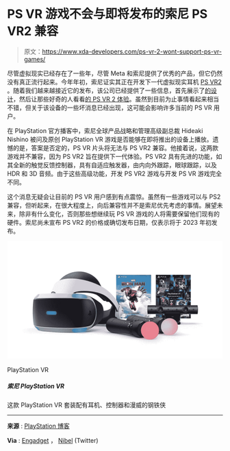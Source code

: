 # PS VR 游戏不会与即将发布的索尼 PS VR2 兼容

> 原文：<https://www.xda-developers.com/ps-vr-2-wont-support-ps-vr-games/>

尽管虚拟现实已经存在了一些年，尽管 Meta 和索尼提供了优秀的产品，但它仍然没有真正流行起来。今年年初，索尼证实其正在开发下一代虚拟现实耳机 [PS VR2](https://www.xda-developers.com/sony-next-vr-headset-psvr-2/) 。随着我们越来越接近它的发布，该公司已经提供了一些信息，首先展示了[的设计](https://www.xda-developers.com/sony-playstation-vr2-design-revealed/)，然后让那些好奇的人看看[的 PS VR 2 体验](https://www.xda-developers.com/sony-shows-ps-vr2-user-experience/)。虽然到目前为止事情看起来相当不错，但关于该设备的一些坏消息已经出现，这可能会影响许多当前的 PS VR 用户。

在 PlayStation 官方播客中，索尼全球产品战略和管理高级副总裁 Hideaki Nishino 被问及原创 PlayStation VR 游戏是否能够在即将推出的设备上播放。遗憾的是，答案是否定的，PS VR 片头将无法与 PS VR2 兼容。他接着说，这两款游戏并不兼容，因为 PS VR2 旨在提供下一代体验。PS VR2 具有先进的功能，如其全新的触觉反馈控制器，具有自适应触发器，由内向外跟踪，眼球跟踪，以及 HDR 和 3D 音频。由于这些高级功能，开发 PS VR2 游戏与开发 PS VR 游戏完全不同。

这个消息无疑会让目前的 PS VR 用户感到有点震惊。虽然有一些游戏可以与 PS2 兼容，但听起来，在很大程度上，向后兼容性并不是索尼优先考虑的事情。展望未来，除非有什么变化，否则那些想继续玩 PS VR 游戏的人将需要保留他们现有的硬件。索尼尚未宣布 PS VR2 的价格或确切发布日期，仅表示将于 2023 年初发布。

 <picture>![This PlayStation VR bundle comes with the headset, controllers, and Marvel's Iron Man](img/b2f2ab08122e72a5e52ebe2b082c3c76.png)</picture> 

PlayStation VR

##### 索尼 PlayStation VR

这款 PlayStation VR 套装配有耳机、控制器和漫威的钢铁侠

* * *

**来源** : [PlayStation 博客](https://blog.playstation.com/2022/09/16/official-playstation-podcast-episode-439-virtual-impressions/)

**Via** : [Engadget](https://www.engadget.com/psvr-games-compatible-with-psvr-2-sony-virtual-reality-183519384.html) ， [Nibel](https://twitter.com/Nibellion/status/1570826276344299523) (Twitter)